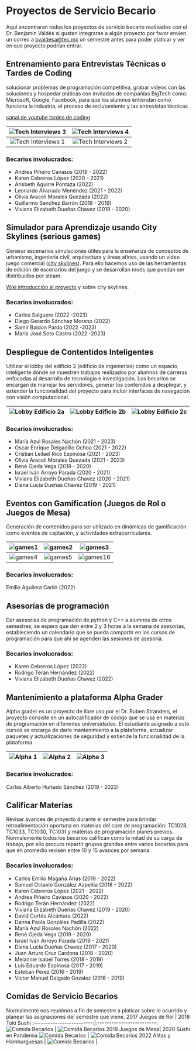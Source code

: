 # Proyectos de Servicio Becario 

Aquí encontraran todos los proyectos de servicio becario realizados con el Dr. Benjamín Váldés si gustan integrarse a algún proyecto por favor envien un correo a bvaldesa@tec.mx un semestre antes para poder platicar y ver en que proyecto podrían entrar.

## Entrenamiento para Entrevistas Técnicas o Tardes de Coding

solucionar problemas de programación competitiva, grabar videos con las soluciones y hospedar pláticas con invitados de compañías BigTech como: Microsoft, Google, Facebook, para que los alumnos entiendan como funciona la industria, el proceso de reclutamiento y las entrevistas técnicas

[canal de youtube tardes de coding](https://www.youtube.com/channel/UCaDLn1cv__Xz93lhLpLCKWw)

![Tech Interviews 3](images/Tech3.jpg) |![Tech Interviews 4](images/Tech4.jpg)
:-------------------------:|:-------------------------:
![Tech Interviews 1](images/Tech1.jpg) | ![Tech Interviews 2](images/Tech2.jpg)



### Becarios involucrados:
- Andrea Piñeiro Cavasos (2019 - 2022)
- Karen Cebreros López  (2020 - 2021)
- Arisbeth Aguirre Pontaza (2022)
- Leonardo Alvarado Menéndez  (2021 - 2022)
- Olivia Araceli Morales Quezada (2022)
- Guillermo Sanchez Barrón (2018 - 2019)
- Viviana Elizabeth Dueñas Chavez (2019 - 2020)

## Simulador para Aprendizaje usando City Skylines  (serious games)

Generar escenarios simulaciones útiles para la enseñanza de conceptos de urbanismo, ingenieria civil, arquitectura y áreas afines, usando un video juego comercial ([city skylines](https://store.steampowered.com/app/255710/Cities_Skylines/)). Para ello hacemos uso de las herramientas de edición de escenarios del juego y se desarrollan mods que puedan ser distribuidos por steam.

[Wiki introducción al proyecto](https://nine-vinca-8ca.notion.site/WIKI-COMO-JUGAR-CITY-SKYLINES-Y-SOBREVIVIR-EN-EL-INTENTO-d833a3f2544745b0b6e967a779eeff5a) y sobre city skylines.

### Becarios involucrados: 
- Carlos Salguero (2022 -2023)
- Diego Gerardo Sánchez Moreno (2022)
- Samir Baidon Pardo (2022 -2023)
- María José Soto Castro (2022 -2023)


## Despliegue de Contentidos Inteligentes 

Utilizar el lobby del edificio 2 (edificio de ingenierías) como un espacio inteligente donde se muestren trabajos realizados por alumnos de carreras enfocadas al desarrollo de tecnología e investigación. Los becarios se encargan de manejar los servidores, generar los contenidos a desplegar, y extender la funcionalidad del proyecto para incluir interfaces de navegación con visión computacional.

![Lobby Edificio 2a](images/lobby1.jpeg) | ![Lobby Edificio 2b](images/lobby2.png) | ![Lobby Edificio 2c](images/lobby3.jpeg)
:-------------------------:|:-------------------------:|:-------------------------:

### Becarios involucrados: 
- María Azul Rosales Nachón (2021 - 2023)
- Oscar Enrique Delgadillo Ochoa (2021 - 2022)
- Cristian Leilael Rico Espinosa (2021 - 2023)
- Olivia Araceli Morales Quezada (2021 - 2023)
- René Ojeda Vega (2019 - 2020)
- Israel Iván Arroyo Parada (2020 - 2021)
- Viviana Elizabeth Dueñas Chavez (2020 - 2021)
- Diana Lucía Dueñas Chavez (2019 - 2021)

## Eventos con Gamification (Juegos de Rol o Juegos de Mesa)

Generación de contenidos para ser utilizado en dinámicas de gamificación como eventos de captación, y actividades extracurriculares.

![games1](images/games1.JPG) | ![games2](images/games2.JPG) |![games3](images/games3.JPG) 
:-------------------------:|:-------------------------:|:-------------------------:
![games4](images/games4.JPG) | ![games5](images/games5.JPG) |![games16](images/games6.JPG) 



### Becarios involucrados: 
Emilio Aguilera Carlín (2022)


## Asesorías de programación

Dar asesorías de programación de python y C++ a alumnos de otros semestres, se espera que den entre 2 y 3 horas a la semana de asesorías, estableciendo un calendario que se pueda compartir en los cursos de programación para que ahí se agenden las sesiones de asesoría.  

### Becarios involucrados:
- Karen Cebreros López (2022)
- Rodrigo Terán Hernández (2022)
- Viviana Elizabeth Dueñas Chavez (2022)

## Mantenimiento a plataforma Alpha Grader

Alpha grader es un proyecto de libre uso por el Dr. Ruben Stranders, el proyecto consiste en un autocalificador de código que se usa en materias de programación en diferentes universidades. El estudiante asignado a este cursos se encarga de darle mantenimiento a la plataforma, actualizar paquetes y actualizaciones de seguridad y extiende la funcionalidad de la plataforma. 

![Alpha 1](images/alpha1.png) | ![Alpha 2](images/alpha2.png) | ![Alpha 3](images/alpha3.png)
:-------------------------:|:-------------------------:|:-------------------------:


### Becarios involucrados:
Carlos Alberto Hurtado Sánchez (2019 - 2022)


## Calificar Materias

Revisar avances de proyecto durante el semestre para brindar retroalimentación oportuna en materias del core de programación: TC1028, TC1033, TC1030, TC1031 y materias de programación planes previos. Normalemente todos los becarios califican como la mitad de su carga de trabajo, por ello procuro repartir grupos grandes entre varios becarios para que en promedio revisen entre 10 y 15 avances por semana. 

### Becarios involucrados:
- Carlos Emilio Magaña Arias (2019 - 2022)
- Samuel Octavio González Azpeitia (2018 - 2022)
- Karen Cebreros López (2021 - 2022)
- Andrea Piñeiro Cavasos (2020 - 2022)
- Rodrigo Terán Hernández (2022)
- Viviana Elizabeth Dueñas Chavez (2019 - 2020)
- David Cortés Alcántara (2022)
- Danna Paola González Padilla (2022)
- María Azul Rosales Nachón (2022)
- René Ojeda Vega (2019 - 2020)
- Israel Iván Arroyo Parada (2019 - 2021)
- Diana Lucía Dueñas Chavez (2017 - 2020)
- Juan Arturo Cruz Cardona (2018 - 2020)
- Melannie Isabel Torres (2018 - 2019)
- Luis Eduardo Espinosa (2017 - 2019)
- Esteban Perez (2016 - 2019)
- Victor Manuel Delgado Gnzalez (2016 - 2019)

## Comidas de Servicio Becarios
Normalmente nos reunimos a fin de semestre a platicar sobre lo ocurrido y planear las asignaciones del semestre que viene. 
2017 Juegos de Rol | 2018  Toki Sushi
:-------------------------:|:-------------------------:
![Comida Becarios](images/2017.jpg)  | ![Comida Becarios](images/2018.jpg)
2019 Juegos de Mesa| 2020 Sushi en Pandemia
![Comida Becarios](images/2019.jpg) | ![Comida Becarios](images/2020.jpg)
2022 Alitas y Hamburguesas |
![Comida Becarios](images/2022.jpg) |

